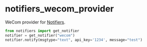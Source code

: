 # notifiers_wecom_provider

WeCom provider for [Notifiers](https://github.com/liiight/notifiers).

```python
from notifiers import get_notifier
notifier = get_notifier("wecom")
notifier.notify(msgtype="text", api_key='1234', message="test")
```
